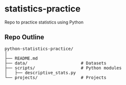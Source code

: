 # statistics-practice
Repo to practice statistics using Python












## Repo Outline
<pre>
python-statistics-practice/
│
├── README.md
├── data/                     # Datasets
├── scripts/                  # Python modules
│   ├── descriptive_stats.py
└── projects/                 # Projects

</pre>